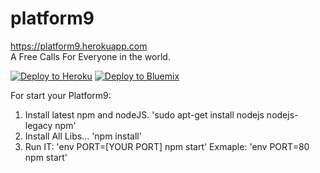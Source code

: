 # platform9
https://platform9.herokuapp.com <br />
A Free Calls For Everyone in the world.

[![Deploy to Heroku](https://www.herokucdn.com/deploy/button.svg)](https://heroku.com/deploy?template=https://github.com/misha-marinenko/platform9)
[![Deploy to Bluemix](https://bluemix.net/deploy/button.png)](https://bluemix.net/deploy?repository=https://github.com/misha-marinenko/platform9.git)

For start your Platform9:
1. Install latest npm and nodeJS. 
'sudo apt-get install nodejs nodejs-legacy npm'
2. Install All Libs...
'npm install'
3. Run IT:
'env PORT=[YOUR PORT] npm start'
Exmaple:
'env PORT=80 npm start'
